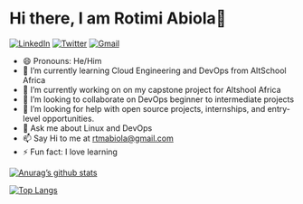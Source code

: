 
# Hi there, I am Rotimi Abiola👋

[![LinkedIn](https://img.shields.io/badge/linkedin-%230077B5.svg?style=for-the-badge&logo=linkedin&logoColor=white)](https://www.linkedin.com/in/abiola-rotimi)
[![Twitter](https://img.shields.io/badge/Twitter-%231DA1F2.svg?style=for-the-badge&logo=Twitter&logoColor=white)](https://twitter.com/johnabiola1)
[![Gmail](https://img.shields.io/badge/Gmail-D14836?style=for-the-badge&logo=gmail&logoColor=white)](rtmabiola@gmail.com)
<!--
**rotimiAbiola/rotimiAbiola** is a ✨ _special_ ✨ repository because its `README.md` (this file) appears on your GitHub profile.

Here are some ideas to get you started:
-->
- 😄 Pronouns: He/Him
- 🌱 I’m currently learning Cloud Engineering and DevOps from AltSchool Africa
- 🔭 I’m currently working on on my capstone project for Altshool Africa
- 👯 I’m looking to collaborate on DevOps beginner to intermediate projects 
- 🤔 I’m looking for help with open source projects, internships, and entry-level opportunities.
- 💬 Ask me about Linux and DevOps
- 📫 Say Hi to me at rtmabiola@gmail.com
- ⚡ Fun fact: I love learning

[![Anurag’s github stats](https://github-readme-stats.vercel.app/api?username=rotimiAbiola)](https://github.com/rotimiAbiola)

[![Top Langs](https://github-readme-stats.vercel.app/api/top-langs/?username=rotimiAbiola&layout=compact)](https://github.com/rotimiAbiola)
